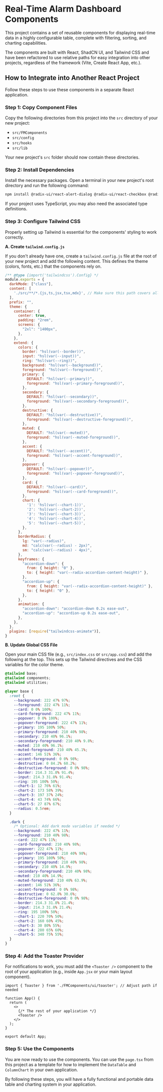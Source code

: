 
# Real-Time Alarm Dashboard Components

This project contains a set of reusable components for displaying real-time data in a highly configurable table, complete with filtering, sorting, and charting capabilities.

The components are built with React, ShadCN UI, and Tailwind CSS and have been refactored to use relative paths for easy integration into other projects, regardless of the framework (Vite, Create React App, etc.).

## How to Integrate into Another React Project

Follow these steps to use these components in a separate React application.

### Step 1: Copy Component Files

Copy the following directories from this project into the `src` directory of your new project:

-   `src/FMComponents`
-   `src/config`
-   `src/hooks`
-   `src/lib`

Your new project's `src` folder should now contain these directories.

### Step 2: Install Dependencies

Install the necessary packages. Open a terminal in your new project's root directory and run the following command:

```bash
npm install @radix-ui/react-alert-dialog @radix-ui/react-checkbox @radix-ui/react-dropdown-menu @radix-ui/react-label @radix-ui/react-select @radix-ui/react-separator @radix-ui/react-slot @radix-ui/react-switch @radix-ui/react-toast @radix-ui/react-tooltip @tanstack/react-table class-variance-authority clsx date-fns lucide-react recharts tailwind-merge tailwindcss-animate
```

If your project uses TypeScript, you may also need the associated type definitions.

### Step 3: Configure Tailwind CSS

Properly setting up Tailwind is essential for the components' styling to work correctly.

**A. Create `tailwind.config.js`**

If you don't already have one, create a `tailwind.config.js` file at the root of your new project and add the following content. This defines the theme (colors, fonts, etc.) that the components rely on.

```js
/** @type {import('tailwindcss').Config} */
module.exports = {
  darkMode: ["class"],
  content: [
    './src/**/*.{js,ts,jsx,tsx,mdx}', // Make sure this path covers all your component files
  ],
  prefix: "",
  theme: {
    container: {
      center: true,
      padding: "2rem",
      screens: {
        "2xl": "1400px",
      },
    },
    extend: {
      colors: {
        border: "hsl(var(--border))",
        input: "hsl(var(--input))",
        ring: "hsl(var(--ring))",
        background: "hsl(var(--background))",
        foreground: "hsl(var(--foreground))",
        primary: {
          DEFAULT: "hsl(var(--primary))",
          foreground: "hsl(var(--primary-foreground))",
        },
        secondary: {
          DEFAULT: "hsl(var(--secondary))",
          foreground: "hsl(var(--secondary-foreground))",
        },
        destructive: {
          DEFAULT: "hsl(var(--destructive))",
          foreground: "hsl(var(--destructive-foreground))",
        },
        muted: {
          DEFAULT: "hsl(var(--muted))",
          foreground: "hsl(var(--muted-foreground))",
        },
        accent: {
          DEFAULT: "hsl(var(--accent))",
          foreground: "hsl(var(--accent-foreground))",
        },
        popover: {
          DEFAULT: "hsl(var(--popover))",
          foreground: "hsl(var(--popover-foreground))",
        },
        card: {
          DEFAULT: "hsl(var(--card))",
          foreground: "hsl(var(--card-foreground))",
        },
        chart: {
          '1': 'hsl(var(--chart-1))',
          '2': 'hsl(var(--chart-2))',
          '3': 'hsl(var(--chart-3))',
          '4': 'hsl(var(--chart-4))',
          '5': 'hsl(var(--chart-5))',
        },
      },
      borderRadius: {
        lg: "var(--radius)",
        md: "calc(var(--radius) - 2px)",
        sm: "calc(var(--radius) - 4px)",
      },
      keyframes: {
        "accordion-down": {
          from: { height: "0" },
          to: { height: "var(--radix-accordion-content-height)" },
        },
        "accordion-up": {
          from: { height: "var(--radix-accordion-content-height)" },
          to: { height: "0" },
        },
      },
      animation: {
        "accordion-down": "accordion-down 0.2s ease-out",
        "accordion-up": "accordion-up 0.2s ease-out",
      },
    },
  },
  plugins: [require("tailwindcss-animate")],
}
```

**B. Update Global CSS File**

Open your main CSS file (e.g., `src/index.css` or `src/app.css`) and add the following at the top. This sets up the Tailwind directives and the CSS variables for the color theme.

```css
@tailwind base;
@tailwind components;
@tailwind utilities;

@layer base {
  :root {
    --background: 222 47% 97%;
    --foreground: 222 47% 11%;
    --card: 0 0% 100%;
    --card-foreground: 222 47% 11%;
    --popover: 0 0% 100%;
    --popover-foreground: 222 47% 11%;
    --primary: 195 100% 50%;
    --primary-foreground: 210 40% 98%;
    --secondary: 210 40% 96.1%;
    --secondary-foreground: 210 40% 9.8%;
    --muted: 210 40% 96.1%;
    --muted-foreground: 210 40% 45.1%;
    --accent: 146 51% 36%;
    --accent-foreground: 0 0% 98%;
    --destructive: 0 84.2% 60.2%;
    --destructive-foreground: 0 0% 98%;
    --border: 214.3 31.8% 91.4%;
    --input: 214.3 31.8% 91.4%;
    --ring: 195 100% 50%;
    --chart-1: 12 76% 61%;
    --chart-2: 173 58% 39%;
    --chart-3: 197 37% 24%;
    --chart-4: 43 74% 66%;
    --chart-5: 27 87% 67%;
    --radius: 0.5rem;
  }

  .dark {
    /* Optional: Add dark mode variables if needed */
    --background: 222 47% 11%;
    --foreground: 210 40% 98%;
    --card: 222 47% 11%;
    --card-foreground: 210 40% 98%;
    --popover: 222 47% 11%;
    --popover-foreground: 210 40% 98%;
    --primary: 195 100% 50%;
    --primary-foreground: 210 40% 98%;
    --secondary: 210 40% 14.9%;
    --secondary-foreground: 210 40% 98%;
    --muted: 210 40% 14.9%;
    --muted-foreground: 210 40% 63.9%;
    --accent: 146 51% 36%;
    --accent-foreground: 0 0% 98%;
    --destructive: 0 62.8% 30.6%;
    --destructive-foreground: 0 0% 98%;
    --border: 214.3 31.8% 21.4%;
    --input: 214.3 31.8% 21.4%;
    --ring: 195 100% 50%;
    --chart-1: 220 70% 50%;
    --chart-2: 160 60% 45%;
    --chart-3: 30 80% 55%;
    --chart-4: 280 65% 60%;
    --chart-5: 340 75% 55%;
  }
}
```

### Step 4: Add the Toaster Provider

For notifications to work, you must add the `<Toaster />` component to the root of your application (e.g., inside `App.jsx` or your main layout component).

```tsx
import { Toaster } from './FMComponents/ui/toaster'; // Adjust path if needed

function App() {
  return (
    <>
      {/* The rest of your application */}
      <Toaster />
    </>
  );
}

export default App;
```

### Step 5: Use the Components

You are now ready to use the components. You can use the `page.tsx` from this project as a template for how to implement the `DataTable` and `ColumnChart` in your own application.

By following these steps, you will have a fully functional and portable data table and charting system in your application.
